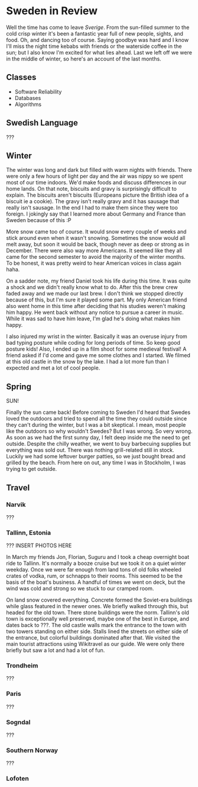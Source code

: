 # Sweden in Review

Well the time has come to leave *Sverige*. From the sun-filled summer to the cold crisp winter it's been a fantastic year full of new people, sights, and food. Oh, and dancing too of course. Saying goodbye was hard and I know I'll miss the night time kebabs with friends or the waterside coffee in the sun; but I also know I'm excited for what lies ahead. Last we left off we were in the middle of winter, so here's an account of the last months.

## Classes

- Software Reliability
- Databases
- Algorithms

## Swedish Language

???

## Winter

The winter was long and dark but filled with warm nights with friends. There were only a few hours of light per day and the air was nippy so we spent most of our time indoors. We'd make foods and discuss differences in our home lands. On that note, biscuits and gravy is surprisingly difficult to explain. The biscuits aren't biscuits (Europeans picture the British idea of a biscuit ie a cookie). The gravy isn't really gravy and it has sausage that really isn't sausage. In the end I had to make them since they were too foreign. I jokingly say that I learned more about Germany and France than Sweden because of this :P

More snow came too of course. It would snow every couple of weeks and stick around even when it wasn't snowing. Sometimes the snow would all melt away, but soon it would be back, though never as deep or strong as in December. There were also way more Americans. It seemed like they all came for the second semester to avoid the majority of the winter months. To be honest, it was pretty weird to hear American voices in class again haha.

On a sadder note, my friend Daniel took his life during this time. It was quite a shock and we didn't really know what to do. After this the brew crew faded away and we made our last brew. I don't think we stopped directly because of this, but I'm sure it played some part. My only American friend also went home in this time after deciding that his studies weren't making him happy. He went back without any notice to pursue a career in music. While it was sad to have him leave, I'm glad he's doing what makes him happy.

I also injured my wrist in the winter. Basically it was an overuse injury from bad typing posture while coding for long periods of time. So keep good posture kids! Also, I ended up in a film shoot for some medieval festival! A friend asked if I'd come and gave me some clothes and I started. We filmed at this old castle in the snow by the lake. I had a lot more fun than I expected and met a lot of cool people.

## Spring

SUN!

Finally the sun came back! Before coming to Sweden I'd heard that Swedes loved the outdoors and tried to spend all the time they could outside since they can't during the winter, but I was a bit skeptical. I mean, most people like the outdoors so why wouldn't Swedes? But I was wrong. So very wrong. As soon as we had the first sunny day, I felt deep inside me the need to get outside. Despite the chilly weather, we went to buy barbecuing supplies but everything was sold out. There was nothing grill-related still in stock. Luckily we had some leftover burger patties, so we just bought bread and grilled by the beach. From here on out, any time I was in Stockholm, I was trying to get outside. 

## Travel

### Narvik

???


### Tallinn, Estonia

??? INSERT PHOTOS HERE

In March my friends Jon, Florian, Suguru and I took a cheap overnight boat ride to Tallinn. It's normally a booze cruise but we took it on a quiet winter weekday. Once we were far enough from land tons of old folks wheeled crates of vodka, rum, or schnapps to their rooms. This seemed to be the basis of the boat's business. A handful of times we went on deck, but the wind was cold and strong so we stuck to our cramped room.

On land snow covered everything. Concrete formed the Soviet-era buildings while glass featured in the newer ones. We briefly walked through this, but headed for the old town. There stone buildings were the norm. Tallinn's old town is exceptionally well preserved, maybe one of the best in Europe, and dates back to ???. The old castle walls mark the entrance to the town with two towers standing on either side. Stalls lined the streets on either side of the entrance, but colorful buildings dominated after that. We visited the main tourist attractions using Wikitravel as our guide. We were only there briefly but saw a lot and had a lot of fun.

### Trondheim

???

### Paris

???

### Sogndal

???

### Southern Norway

???

### Lofoten
